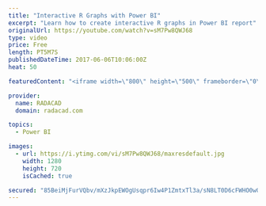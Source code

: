 ```yaml
---
title: "Interactive R Graphs with Power BI"
excerpt: "Learn how to create interactive R graphs in Power BI report"
originalUrl: https://youtube.com/watch?v=sM7Pw8QWJ68
type: video
price: Free
length: PT5M7S
publishedDateTime: 2017-06-06T10:06:00Z
heat: 50

featuredContent: "<iframe width=\"800\" height=\"500\" frameborder=\"0\" src=\"https://www.youtube.com/embed/sM7Pw8QWJ68\" allow=\"accelerometer; autoplay; encrypted-media; gyroscope; picture-in-picture\" allowfullscreen></iframe>"

provider:
  name: RADACAD
  domain: radacad.com

topics:
  - Power BI

images:
  - url: https://i.ytimg.com/vi/sM7Pw8QWJ68/maxresdefault.jpg
    width: 1280
    height: 720
    isCached: true

secured: "85BeiMjFurVQbv/mXzJkpEWOgUsqpr6Iw4P1ZmtxTl3a/sN8LT0D6cFWHO0w0FokbBVKIyqIl3dt+TgYhC1mDOamNeudoCikxiUKWvvGRuu2ga65GiEJigB1H3igTedBVeqMeYWVyKF47iTD9fzIKBnTXYxbQeVs4DRlerru3OpleEovvQzQ+W1nOqj7FsNWLsKHPI0+I38SiXn7L8AVUL+BrX8hpqjzEGaN+DA0rTcn9mGQE2piA4FeA8+flylUiA4ckcMJgmTx3AXZNlsllYs26KXmr3NDY8YWolQKxQnvbgQUAWQAegkoljWSYGl/yW2+Y/EM80I0/BfFqFlj7Yi8hgY/YY/iaWxgZpTlo+6KjWrutHl8ryc1WeKXCyEryzSLr/4BrVWnqJew3M0Pqe17ZoTCOF5tmTPzcJk5dG0=;VFn1qxKaRJeTwRe53618Iw=="
---
```


